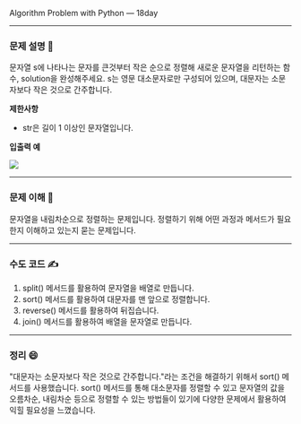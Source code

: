 
Algorithm Problem with Python — 18day

***


### **문제 설명 📖**

문자열 s에 나타나는 문자를 큰것부터 작은 순으로 정렬해 새로운 문자열을 리턴하는 함수, solution을 완성해주세요.
s는 영문 대소문자로만 구성되어 있으며, 대문자는 소문자보다 작은 것으로 간주합니다.


**제한사항**

- str은 길이 1 이상인 문자열입니다.


**입출력 예**

![](https://images.velog.io/images/qmasem/post/33528641-f47a-4e67-adcd-e85ec304b05b/%E1%84%89%E1%85%B3%E1%84%8F%E1%85%B3%E1%84%85%E1%85%B5%E1%86%AB%E1%84%89%E1%85%A3%E1%86%BA%202021-03-04%20%E1%84%8B%E1%85%A9%E1%84%8C%E1%85%A5%E1%86%AB%2010.11.27.png)

***
### **문제 이해 🔑**

문자열을 내림차순으로 정렬하는 문제입니다.
정렬하기 위해 어떤 과정과 메서드가 필요한지 이해하고 있는지 묻는 문제입니다.

***

### **수도 코드 ✍️**

1. split() 메서드를 활용하여 문자열을 배열로 만듭니다.
2. sort() 메서드를 활용하여 대문자를 맨 앞으로 정렬합니다.
3. reverse() 메서드를 활용하여 뒤집습니다.
4. join() 메서드를 활용하여 배열을 문자열로 만듭니다.

***

### 정리 😄

"대문자는 소문자보다 작은 것으로 간주합니다."라는 조건을 해결하기 위해서 sort() 메서드를 사용했습니다.
sort() 메서드를 통해 대소문자를 정렬할 수 있고 문자열의 값을 오름차순, 내림차순 등으로 정렬할 수 있는 방법들이 있기에 다양한 문제에서 활용하여 익힐 필요성을 느꼈습니다.



